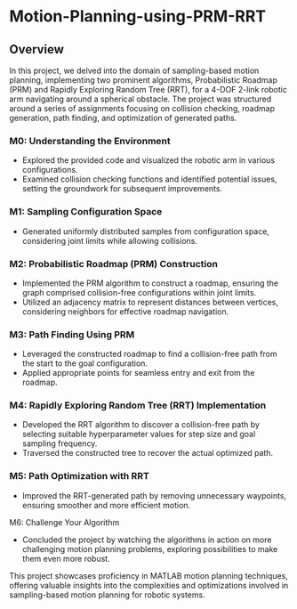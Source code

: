 # Motion-Planning-using-PRM-RRT

## Overview
In this project, we delved into the domain of sampling-based motion planning, implementing two prominent algorithms, Probabilistic Roadmap (PRM) and Rapidly Exploring Random Tree (RRT), for a 4-DOF 2-link robotic arm navigating around a spherical obstacle. The project was structured around a series of assignments focusing on collision checking, roadmap generation, path finding, and optimization of generated paths.

### M0: Understanding the Environment
* Explored the provided code and visualized the robotic arm in various configurations.
* Examined collision checking functions and identified potential issues, setting the groundwork for subsequent improvements.

### M1: Sampling Configuration Space
* Generated uniformly distributed samples from configuration space, considering joint limits while allowing collisions.

### M2: Probabilistic Roadmap (PRM) Construction
* Implemented the PRM algorithm to construct a roadmap, ensuring the graph comprised collision-free configurations within joint limits.
* Utilized an adjacency matrix to represent distances between vertices, considering neighbors for effective roadmap navigation.

### M3: Path Finding Using PRM
* Leveraged the constructed roadmap to find a collision-free path from the start to the goal configuration.
* Applied appropriate points for seamless entry and exit from the roadmap.

### M4: Rapidly Exploring Random Tree (RRT) Implementation
* Developed the RRT algorithm to discover a collision-free path by selecting suitable hyperparameter values for step size and goal sampling frequency.
* Traversed the constructed tree to recover the actual optimized path.

### M5: Path Optimization with RRT
* Improved the RRT-generated path by removing unnecessary waypoints, ensuring smoother and more efficient motion.

M6: Challenge Your Algorithm
* Concluded the project by watching the algorithms in action on more challenging motion planning problems, exploring possibilities to make them even more robust.
  
This project showcases proficiency in MATLAB motion planning techniques, offering valuable insights into the complexities and optimizations involved in sampling-based motion planning for robotic systems.
